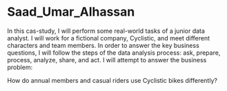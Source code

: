 # Saad_Umar_Alhassan

In this cas-study, I will perform some real-world tasks of a junior data analyst. 
I will work for a fictional company, Cyclistic, and meet different characters and 
team members. In order to answer the key business questions, I will follow the steps 
of the data analysis process: ask, prepare, process, analyze, share, and act.
I will attempt to answer the business problem: 

How do annual members and casual riders use Cyclistic bikes differently?
